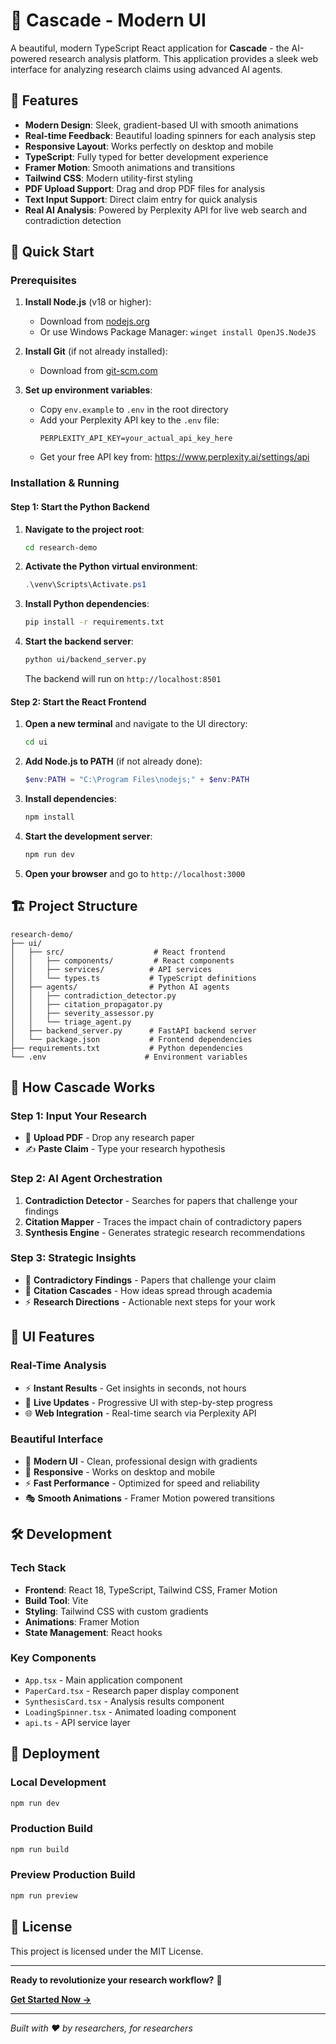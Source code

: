 # 🌊 Cascade - Modern UI

A beautiful, modern TypeScript React application for **Cascade** - the AI-powered research analysis platform. This application provides a sleek web interface for analyzing research claims using advanced AI agents.

## 🎨 Features

- **Modern Design**: Sleek, gradient-based UI with smooth animations
- **Real-time Feedback**: Beautiful loading spinners for each analysis step
- **Responsive Layout**: Works perfectly on desktop and mobile
- **TypeScript**: Fully typed for better development experience
- **Framer Motion**: Smooth animations and transitions
- **Tailwind CSS**: Modern utility-first styling
- **PDF Upload Support**: Drag and drop PDF files for analysis
- **Text Input Support**: Direct claim entry for quick analysis
- **Real AI Analysis**: Powered by Perplexity API for live web search and contradiction detection

## 🚀 Quick Start

### Prerequisites

1. **Install Node.js** (v18 or higher):
   - Download from [nodejs.org](https://nodejs.org/)
   - Or use Windows Package Manager: `winget install OpenJS.NodeJS`

2. **Install Git** (if not already installed):
   - Download from [git-scm.com](https://git-scm.com/)

3. **Set up environment variables**:
   - Copy `env.example` to `.env` in the root directory
   - Add your Perplexity API key to the `.env` file:
     ```
     PERPLEXITY_API_KEY=your_actual_api_key_here
     ```
   - Get your free API key from: https://www.perplexity.ai/settings/api

### Installation & Running

#### Step 1: Start the Python Backend
1. **Navigate to the project root**:
   ```bash
   cd research-demo
   ```

2. **Activate the Python virtual environment**:
   ```powershell
   .\venv\Scripts\Activate.ps1
   ```

3. **Install Python dependencies**:
   ```bash
   pip install -r requirements.txt
   ```

4. **Start the backend server**:
   ```bash
   python ui/backend_server.py
   ```
   The backend will run on `http://localhost:8501`

#### Step 2: Start the React Frontend
1. **Open a new terminal** and navigate to the UI directory:
   ```bash
   cd ui
   ```

2. **Add Node.js to PATH** (if not already done):
   ```powershell
   $env:PATH = "C:\Program Files\nodejs;" + $env:PATH
   ```

3. **Install dependencies**:
   ```bash
   npm install
   ```

4. **Start the development server**:
   ```bash
   npm run dev
   ```

5. **Open your browser** and go to `http://localhost:3000`

## 🏗️ Project Structure

```
research-demo/
├── ui/
│   ├── src/                    # React frontend
│   │   ├── components/         # React components
│   │   ├── services/          # API services
│   │   └── types.ts           # TypeScript definitions
│   ├── agents/                # Python AI agents
│   │   ├── contradiction_detector.py
│   │   ├── citation_propagator.py
│   │   ├── severity_assessor.py
│   │   └── triage_agent.py
│   ├── backend_server.py      # FastAPI backend server
│   └── package.json           # Frontend dependencies
├── requirements.txt           # Python dependencies
└── .env                      # Environment variables
```

## 🎯 **How Cascade Works**

### **Step 1: Input Your Research**
- 📄 **Upload PDF** - Drop any research paper
- ✍️ **Paste Claim** - Type your research hypothesis

### **Step 2: AI Agent Orchestration**
1. **Contradiction Detector** - Searches for papers that challenge your findings
2. **Citation Mapper** - Traces the impact chain of contradictory papers  
3. **Synthesis Engine** - Generates strategic research recommendations

### **Step 3: Strategic Insights**
- 🎯 **Contradictory Findings** - Papers that challenge your claim
- 🌊 **Citation Cascades** - How ideas spread through academia
- ⚡ **Research Directions** - Actionable next steps for your work

## 🎨 **UI Features**

### **Real-Time Analysis**
- ⚡ **Instant Results** - Get insights in seconds, not hours
- 🔄 **Live Updates** - Progressive UI with step-by-step progress
- 🌐 **Web Integration** - Real-time search via Perplexity API

### **Beautiful Interface**
- 🎨 **Modern UI** - Clean, professional design with gradients
- 📱 **Responsive** - Works on desktop and mobile
- ⚡ **Fast Performance** - Optimized for speed and reliability
- 🎭 **Smooth Animations** - Framer Motion powered transitions

## 🛠️ **Development**

### **Tech Stack**
- **Frontend**: React 18, TypeScript, Tailwind CSS, Framer Motion
- **Build Tool**: Vite
- **Styling**: Tailwind CSS with custom gradients
- **Animations**: Framer Motion
- **State Management**: React hooks

### **Key Components**
- `App.tsx` - Main application component
- `PaperCard.tsx` - Research paper display component
- `SynthesisCard.tsx` - Analysis results component
- `LoadingSpinner.tsx` - Animated loading component
- `api.ts` - API service layer

## 🚀 **Deployment**

### **Local Development**
```bash
npm run dev
```

### **Production Build**
```bash
npm run build
```

### **Preview Production Build**
```bash
npm run preview
```

## 📄 **License**

This project is licensed under the MIT License.

---

**Ready to revolutionize your research workflow?** 🚀

**[Get Started Now →](http://localhost:3000)**

---

*Built with ❤️ by researchers, for researchers*
